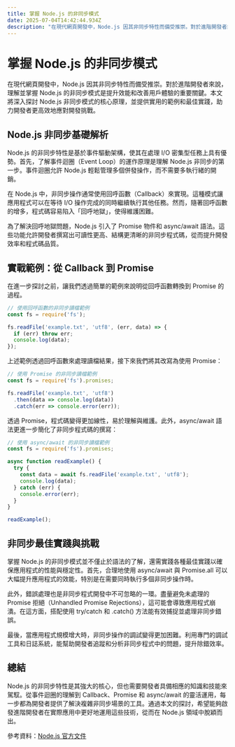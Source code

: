 ```yaml
---
title: 掌握 Node.js 的非同步模式
date: 2025-07-04T14:42:44.934Z
description: "在現代網頁開發中，Node.js 因其非同步特性而備受推崇。對於進階開發者來說，理解並掌握 Node.js 的非同步模式是提升效能和改善用戶體驗的重要關鍵。本文將深入探討 Node.js 非同步模式的核心原理，並提供實用的範例和最佳實踐，助力開發者更高效地應對開發挑戰。"
---
```


# 掌握 Node.js 的非同步模式

在現代網頁開發中，Node.js 因其非同步特性而備受推崇。對於進階開發者來說，理解並掌握 Node.js 的非同步模式是提升效能和改善用戶體驗的重要關鍵。本文將深入探討 Node.js 非同步模式的核心原理，並提供實用的範例和最佳實踐，助力開發者更高效地應對開發挑戰。

## Node.js 非同步基礎解析

Node.js 的非同步特性是基於事件驅動架構，使其在處理 I/O 密集型任務上具有優勢。首先，了解事件迴圈（Event Loop）的運作原理是理解 Node.js 非同步的第一步。事件迴圈允許 Node.js 輕鬆管理多個併發操作，而不需要多執行緒的開銷。

在 Node.js 中，非同步操作通常使用回呼函數（Callback）來實現。這種模式讓應用程式可以在等待 I/O 操作完成的同時繼續執行其他任務。然而，隨著回呼函數的增多，程式碼容易陷入「回呼地獄」，使得維護困難。

為了解決回呼地獄問題，Node.js 引入了 Promise 物件和 async/await 語法。這些功能允許開發者撰寫出可讀性更高、結構更清晰的非同步程式碼，從而提升開發效率和程式碼品質。

## 實戰範例：從 Callback 到 Promise

在進一步探討之前，讓我們透過簡單的範例來說明從回呼函數轉換到 Promise 的過程。

```javascript
// 使用回呼函數的非同步讀檔範例
const fs = require('fs');

fs.readFile('example.txt', 'utf8', (err, data) => {
  if (err) throw err;
  console.log(data);
});
```

上述範例透過回呼函數來處理讀檔結果，接下來我們將其改寫為使用 Promise：

```javascript
// 使用 Promise 的非同步讀檔範例
const fs = require('fs').promises;

fs.readFile('example.txt', 'utf8')
  .then(data => console.log(data))
  .catch(err => console.error(err));
```

透過 Promise，程式碼變得更加線性，易於理解與維護。此外，async/await 語法更進一步簡化了非同步程式碼的撰寫：

```javascript
// 使用 async/await 的非同步讀檔範例
const fs = require('fs').promises;

async function readExample() {
  try {
    const data = await fs.readFile('example.txt', 'utf8');
    console.log(data);
  } catch (err) {
    console.error(err);
  }
}

readExample();
```

## 非同步最佳實踐與挑戰

掌握 Node.js 的非同步模式並不僅止於語法的了解，還需實踐各種最佳實踐以確保應用程式的性能與穩定性。首先，合理地使用 async/await 與 Promise.all 可以大幅提升應用程式的效能，特別是在需要同時執行多個非同步操作時。

此外，錯誤處理也是非同步程式開發中不可忽略的一環。盡量避免未處理的 Promise 拒絕（Unhandled Promise Rejections），這可能會導致應用程式崩潰。在這方面，搭配使用 try/catch 和 .catch() 方法能有效捕捉並處理非同步錯誤。

最後，當應用程式規模增大時，非同步操作的調試變得更加困難。利用專門的調試工具和日誌系統，能幫助開發者追蹤和分析非同步程式中的問題，提升除錯效率。

## 總結

Node.js 的非同步特性是其強大的核心，但也需要開發者具備相應的知識和技能來駕馭。從事件迴圈的理解到 Callback、Promise 和 async/await 的靈活運用，每一步都為開發者提供了解決複雜非同步場景的工具。通過本文的探討，希望能夠啟發進階開發者在實際應用中更好地運用這些技術，從而在 Node.js 領域中脫穎而出。

參考資料：[Node.js 官方文件](https://nodejs.org/en/docs/)